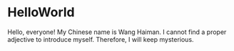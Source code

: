 # HelloWorld
Hello, everyone!
My Chinese name is Wang Haiman. I cannot find a proper adjective to introduce myself. Therefore, I will keep mysterious.
